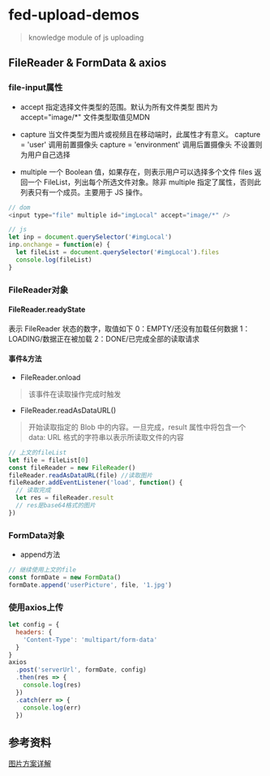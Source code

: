 # fed-upload-demos

> knowledge module of js uploading

## FileReader & FormData & axios

### file-input属性

* accept
指定选择文件类型的范围。默认为所有文件类型
图片为 accept="image/*"
文件类型取值见MDN

* capture
当文件类型为图片或视频且在移动端时，此属性才有意义。
capture = 'user' 调用前置摄像头
capture = 'environment' 调用后置摄像头
不设置则为用户自己选择

* multiple
一个 Boolean 值，如果存在，则表示用户可以选择多个文件
files
返回一个 FileList，列出每个所选文件对象。除非 multiple 指定了属性，否则此列表只有一个成员。主要用于 JS 操作。

```javascript
// dom
<input type="file" multiple id="imgLocal" accept="image/*" />

// js
let inp = document.querySelector('#imgLocal')
inp.onchange = function(e) {
  let fileList = document.querySelector('#imgLocal').files
  console.log(fileList)
}

```

### FileReader对象

#### FileReader.readyState

表示 FileReader 状态的数字，取值如下
0：EMPTY/还没有加载任何数据
1：LOADING/数据正在被加载
2：DONE/已完成全部的读取请求

#### 事件&方法

* FileReader.onload

> 该事件在读取操作完成时触发

* FileReader.readAsDataURL()

> 开始读取指定的 Blob 中的内容。一旦完成，result 属性中将包含一个 data: URL 格式的字符串以表示所读取文件的内容

```javascript
// 上文的fileList
let file = fileList[0]
const fileReader = new FileReader()
fileReader.readAsDataURL(file) //读取图片
fileReader.addEventListener('load', function() {
  // 读取完成
  let res = fileReader.result
  // res是base64格式的图片
})
```

### FormData对象

* append方法

```javascript
// 继续使用上文的file
const formDate = new FormData()
formDate.append('userPicture', file, '1.jpg')
```

### 使用axios上传

```javascript
let config = {
  headers: {
    'Content-Type': 'multipart/form-data'
  }
}
axios
  .post('serverUrl', formDate, config)
  .then(res => {
    console.log(res)
  })
  .catch(err => {
    console.log(err)
  })
```

## 参考资料

[图片方案详解](https://juejin.im/post/5c2dd1855188257c30462962)